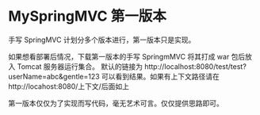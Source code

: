 # MySpringMVC 第一版本
手写 SpringMVC 计划分多个版本进行，第一版本只是实现。

如果想看部署后情况，下载第一版本的手写 SpringmMVC 将其打成 war 包后放入 Tomcat 服务器运行集合。
默认的链接为 http://localhost:8080/test/test?userName=abc&gentle=123
可以看到结果。如果有上下文路径请在 http://locahost:8080/上下文/后面如上

第一版本仅仅为了实现而写代码，毫无艺术可言。仅仅提供思路即可。